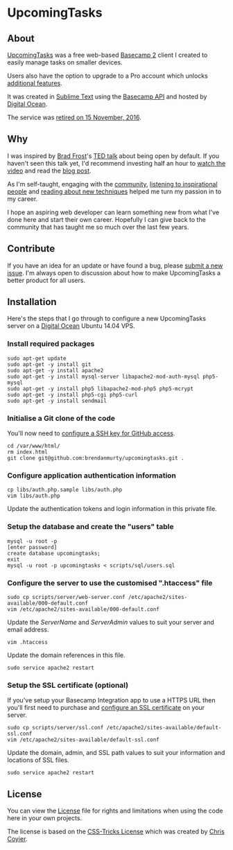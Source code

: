 UpcomingTasks
=======

## About

[UpcomingTasks](http://upcomingtasks.com) was a free web-based [Basecamp 2](https://basecamp.com/2) client I created to easily manage tasks on smaller devices.

Users also have the option to upgrade to a Pro account which unlocks [additional features](http://upcomingtasks.com/pages/pro.php).

It was created in [Sublime Text](http://www.sublimetext.com/) using the [Basecamp API](https://github.com/basecamp/bcx-api) and hosted by [Digital Ocean](http://digitalocean.com).

The service was [retired on 15 November, 2016](http://b.murty.io/post/farewell-upcomingtasks).

## Why

I was inspired by [Brad Frost](https://github.com/bradfrost)'s [TED talk](https://twitter.com/brad_frost/status/476515058738925568) about being open by default. If you haven't seen this talk yet, I'd recommend investing half an hour to [watch the video](https://www.youtube.com/watch?v=7rW9vTrN6OU) and read the [blog post](http://bradfrostweb.com/blog/post/creative-exhaust/).

As I'm self-taught, engaging with the [community](https://twitter.com/brendanmurty/lists/web-design/members), [listening to inspirational people](http://boagworld.com/show) and [reading about new techniques](https://signalvnoise.com/programming) helped me turn my passion in to my career.

I hope an aspiring web developer can learn something new from what I've done here and start their own career. Hopefully I can give back to the community that has taught me so much over the last few years.

## Contribute

If you have an idea for an update or have found a bug, please [submit a new issue](https://github.com/brendanmurty/upcomingtasks/issues/new?assignee=brendanmurty). I'm always open to discussion about how to make UpcomingTasks a better product for all users.

## Installation

Here's the steps that I go through to configure a new UpcomingTasks server on a [Digital Ocean](https://www.digitalocean.com) Ubuntu 14.04 VPS.

### Install required packages

    sudo apt-get update
    sudo apt-get -y install git
    sudo apt-get -y install apache2
    sudo apt-get -y install mysql-server libapache2-mod-auth-mysql php5-mysql
    sudo apt-get -y install php5 libapache2-mod-php5 php5-mcrypt
    sudo apt-get -y install php5-cgi php5-curl
    sudo apt-get -y install sendmail

### Initialise a Git clone of the code

You'll now need to [configure a SSH key for GitHub access](https://help.github.com/articles/generating-an-ssh-key/).

    cd /var/www/html/
    rm index.html
    git clone git@github.com:brendanmurty/upcomingtasks.git .

### Configure application authentication information

    cp libs/auth.php.sample libs/auth.php
    vim libs/auth.php

Update the authentication tokens and login information in this private file.

### Setup the database and create the "users" table

    mysql -u root -p
    [enter password]
    create database upcomingtasks;
    exit
    mysql -u root -p upcomingtasks < scripts/sql/users.sql

### Configure the server to use the customised ".htaccess" file

    sudo cp scripts/server/web-server.conf /etc/apache2/sites-available/000-default.conf
    vim /etc/apache2/sites-available/000-default.conf

Update the *ServerName* and *ServerAdmin* values to suit your server and email address.

    vim .htaccess

Update the domain references in this file.

    sudo service apache2 restart

### Setup the SSL certificate (optional)

If you've setup your Basecamp Integration app to use a HTTPS URL then you'll first need to purchase and [configure an SSL certificate](https://www.digitalocean.com/community/tutorials/how-to-install-an-ssl-certificate-from-a-commercial-certificate-authority) on your server.

    sudo cp scripts/server/ssl.conf /etc/apache2/sites-available/default-ssl.conf
    vim /etc/apache2/sites-available/default-ssl.conf

Update the domain, admin, and SSL path values to suit your information and locations of SSL files.

    sudo service apache2 restart

## License

You can view the [License](https://github.com/brendanmurty/upcomingtasks/blob/master/license.md) file for rights and limitations when using the code here in your own projects.

The license is based on the [CSS-Tricks License](https://css-tricks.com/license/) which was created by [Chris Coyier](https://github.com/chriscoyier/).
